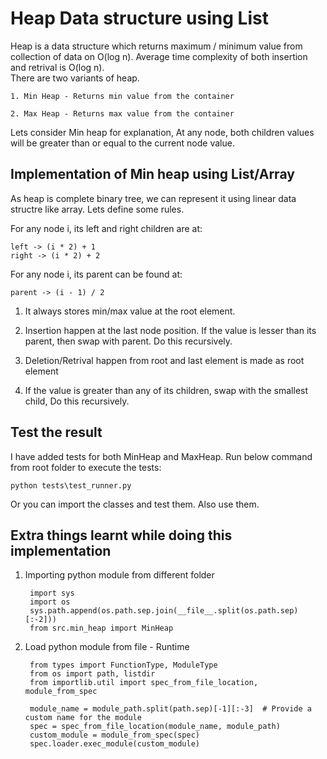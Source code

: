 # Heap Data structure using List

Heap is a data structure which returns maximum / minimum value from collection of data on O(log n). Average time complexity of both insertion and retrival is O(log n).  
There are two variants of heap.

    1. Min Heap - Returns min value from the container

    2. Max Heap - Returns max value from the container


Lets consider Min heap for explanation,
At any node, both children values will be greater than or equal to the current node value.

## Implementation of Min heap using List/Array
As heap is complete binary tree, we can represent it using linear data structre like array. Lets define some rules.

For any node i, its left and right children are at:  
```
left -> (i * 2) + 1  
right -> (i * 2) + 2
```

For any node i, its parent can be found at:  
```    
parent -> (i - 1) / 2
```
1. It always stores min/max value at the root element.

2. Insertion happen at the last node position. If the value is lesser than its parent, then swap with parent. Do this recursively.

3. Deletion/Retrival happen from root and last element is made as root element

4. If the value is greater than any of its children, swap with the smallest child, Do this recursively.


## Test the result
I have added tests for both MinHeap and MaxHeap. 
Run below command from root folder to execute the tests:
```
python tests\test_runner.py
```

Or you can import the classes and test them. Also use them.

## Extra things learnt while doing this implementation
1. Importing python module from different folder
   ```
    import sys
    import os
    sys.path.append(os.path.sep.join(__file__.split(os.path.sep)[:-2]))
    from src.min_heap import MinHeap
   ```


2. Load python module from file - Runtime
   ```
    from types import FunctionType, ModuleType
    from os import path, listdir
    from importlib.util import spec_from_file_location, module_from_spec

    module_name = module_path.split(path.sep)[-1][:-3]  # Provide a custom name for the module
    spec = spec_from_file_location(module_name, module_path)
    custom_module = module_from_spec(spec)
    spec.loader.exec_module(custom_module)
   ```

